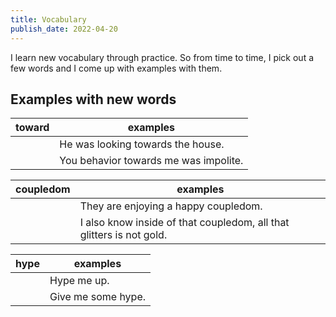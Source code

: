 ```yaml
---
title: Vocabulary
publish_date: 2022-04-20
---
```


I learn new vocabulary through practice. So from time to time, I pick out a few words and I come up with examples with them.

## Examples with new words

| toward | examples  |
|---|---|
|   | He was looking towards the house. |
|   | You behavior towards me was impolite. |

| coupledom | examples  |
|---|---|
|   | They are enjoying a happy coupledom. |
|   | I also know inside of that coupledom, all that glitters is not gold. |

| hype | examples  |
|---|---|
|   | Hype me up. |
|   | Give me some hype. |